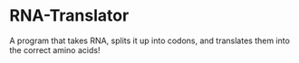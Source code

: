 # RNA-Translator
A program that takes RNA, splits it up into codons, and translates them into the correct amino acids!

